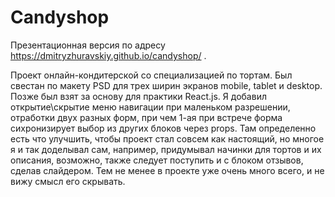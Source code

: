 # Candyshop

Презентационная версия по адресу https://dmitryzhuravskiy.github.io/candyshop/ .


Проект онлайн-кондитерской со специализацией по тортам. Был свестан по макету PSD для трех ширин экранов mobile, tablet и desktop. Позже был взят за основу для практики React.js. Я добавил открытие\скрытие меню навигации при маленьком разрешении, отработки двух разных форм, при чем 1-ая при встрече форма сихронизирует выбор из других блоков через props. Там определенно есть что улучшить, чтобы проект стал совсем как настоящий, но многое я и так доделывал сам, например, придумывал начинки для тортов и их описания, возможно, также следует поступить и с блоком отзывов, сделав слайдером. Тем не менее в проекте уже очень много всего, и не вижу смысл его скрывать.
